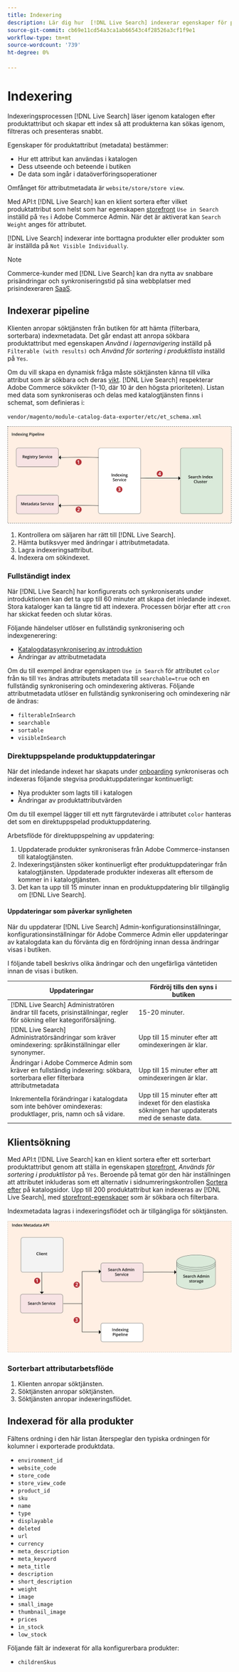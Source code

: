 ```yaml
---
title: Indexering
description: Lär dig hur  [!DNL Live Search] indexerar egenskaper för produktattribut.
source-git-commit: cb69e11cd54a3ca1ab66543c4f28526a3cf1f9e1
workflow-type: tm+mt
source-wordcount: '739'
ht-degree: 0%

---
```


# Indexering

Indexeringsprocessen [!DNL Live Search] läser igenom katalogen efter produktattribut och skapar ett index så att produkterna kan sökas igenom, filtreras och presenteras snabbt.

Egenskaper för produktattribut (metadata) bestämmer:

* Hur ett attribut kan användas i katalogen
* Dess utseende och beteende i butiken
* De data som ingår i dataöverföringsoperationer

Omfånget för attributmetadata är `website/store/store view`.

Med API:t [!DNL Live Search] kan en klient sortera efter vilket produktattribut som helst som har egenskapen [ storefront](https://experienceleague.adobe.com/sv/docs/commerce-admin/catalog/product-attributes/product-attributes) `Use in Search` inställd på `Yes` i Adobe Commerce Admin. När det är aktiverat kan `Search Weight` anges för attributet.

[!DNL Live Search] indexerar inte borttagna produkter eller produkter som är inställda på `Not Visible Individually`.

>[!NOTE]
>
> Commerce-kunder med [!DNL Live Search] kan dra nytta av snabbare prisändringar och synkroniseringstid på sina webbplatser med prisindexeraren [SaaS](../price-index/price-indexing.md).

## Indexerar pipeline

Klienten anropar söktjänsten från butiken för att hämta (filterbara, sorterbara) indexmetadata. Det går endast att anropa sökbara produktattribut med egenskapen *Använd i lagernavigering* inställd på `Filterable (with results)` och *Använd för sortering i produktlista* inställd på `Yes`.

Om du vill skapa en dynamisk fråga måste söktjänsten känna till vilka attribut som är sökbara och deras [vikt](https://experienceleague.adobe.com/sv/docs/commerce-admin/catalog/catalog/search/search-results). [!DNL Live Search] respekterar Adobe Commerce sökvikter (1-10, där 10 är den högsta prioriteten). Listan med data som synkroniseras och delas med katalogtjänsten finns i schemat, som definieras i:

`vendor/magento/module-catalog-data-exporter/etc/et_schema.xml`

![[!DNL Live Search] indexerar klientens sökdiagram ](assets/indexing-pipeline.svg)

1. Kontrollera om säljaren har rätt till [!DNL Live Search].
1. Hämta butiksvyer med ändringar i attributmetadata.
1. Lagra indexeringsattribut.
1. Indexera om sökindexet.

### Fullständigt index

När [!DNL Live Search] har konfigurerats och synkroniserats under introduktionen kan det ta upp till 60 minuter att skapa det inledande indexet. Stora kataloger kan ta längre tid att indexera. Processen börjar efter att `cron` har skickat feeden och slutar köras.

Följande händelser utlöser en fullständig synkronisering och indexgenerering:

* [Katalogdatasynkronisering av introduktion](install.md#synchronize-catalog-data)
* Ändringar av attributmetadata

Om du till exempel ändrar egenskapen `Use in Search` för attributet `color` från `No` till `Yes` ändras attributets metadata till `searchable=true` och en fullständig synkronisering och omindexering aktiveras. Följande attributmetadata utlöser en fullständig synkronisering och omindexering när de ändras:

* `filterableInSearch`
* `searchable`
* `sortable`
* `visibleInSearch`

### Direktuppspelande produktuppdateringar

När det inledande indexet har skapats under [onboarding](install.md#synchronize-catalog-data) synkroniseras och indexeras följande stegvisa produktuppdateringar kontinuerligt:

* Nya produkter som lagts till i katalogen
* Ändringar av produktattributvärden

Om du till exempel lägger till ett nytt färgrutevärde i attributet `color` hanteras det som en direktuppspelad produktuppdatering.

Arbetsflöde för direktuppspelning av uppdatering:

1. Uppdaterade produkter synkroniseras från Adobe Commerce-instansen till katalogtjänsten.
1. Indexeringstjänsten söker kontinuerligt efter produktuppdateringar från katalogtjänsten. Uppdaterade produkter indexeras allt eftersom de kommer in i katalogtjänsten.
1. Det kan ta upp till 15 minuter innan en produktuppdatering blir tillgänglig om [!DNL Live Search].

#### Uppdateringar som påverkar synligheten

När du uppdaterar [!DNL Live Search] Admin-konfigurationsinställningar, konfigurationsinställningar för Adobe Commerce Admin eller uppdateringar av katalogdata kan du förvänta dig en fördröjning innan dessa ändringar visas i butiken.

I följande tabell beskrivs olika ändringar och den ungefärliga väntetiden innan de visas i butiken.

| Uppdateringar | Fördröj tills den syns i butiken |
|---|---|
| [!DNL Live Search] Administratören ändrar till facets, prisinställningar, regler för sökning eller kategoriförsäljning. | 15-20 minuter. |
| [!DNL Live Search] Administratörsändringar som kräver omindexering: språkinställningar eller synonymer. | Upp till 15 minuter efter att omindexeringen är klar. |
| Ändringar i Adobe Commerce Admin som kräver en fullständig indexering: sökbara, sorterbara eller filterbara attributmetadata | Upp till 15 minuter efter att omindexeringen är klar. |
| Inkrementella förändringar i katalogdata som inte behöver omindexeras: produktlager, pris, namn och så vidare. | Upp till 15 minuter efter att indexet för den elastiska sökningen har uppdaterats med de senaste data. |

## Klientsökning

Med API:t [!DNL Live Search] kan en klient sortera efter ett sorterbart produktattribut genom att ställa in egenskapen [storefront](https://experienceleague.adobe.com/sv/docs/commerce-admin/catalog/product-attributes/product-attributes), *Används för sortering i produktlistor* på `Yes`. Beroende på temat gör den här inställningen att attributet inkluderas som ett alternativ i sidnumreringskontrollen [Sortera efter](https://experienceleague.adobe.com/sv/docs/commerce-admin/catalog/catalog/navigation/navigation) på katalogsidor. Upp till 200 produktattribut kan indexeras av [!DNL Live Search], med [storefront-egenskaper](https://experienceleague.adobe.com/sv/docs/commerce-admin/catalog/product-attributes/product-attributes) som är sökbara och filterbara.

Indexmetadata lagras i indexeringsflödet och är tillgängliga för söktjänsten.

![[!DNL Live Search] API-diagram för indexmetadata ](assets/index-metadata-api.svg)

### Sorterbart attributarbetsflöde

1. Klienten anropar söktjänsten.
1. Söktjänsten anropar söktjänsten.
1. Söktjänsten anropar indexeringsflödet.

## Indexerad för alla produkter

Fältens ordning i den här listan återspeglar den typiska ordningen för kolumner i exporterade produktdata.

* `environment_id`
* `website_code`
* `store_code`
* `store_view_code`
* `product_id`
* `sku`
* `name`
* `type`
* `displayable`
* `deleted`
* `url`
* `currency`
* `meta_description`
* `meta_keyword`
* `meta_title`
* `description`
* `short_description`
* `weight`
* `image`
* `small_image`
* `thumbnail_image`
* `prices`
* `in_stock`
* `low_stock`

Följande fält är indexerat för alla konfigurerbara produkter:

* `childrenSkus`
